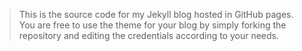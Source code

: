 > This is the source code for my Jekyll blog hosted in GitHub pages. You are free to use the theme for your blog by simply forking the repository and editing the credentials according to your needs.